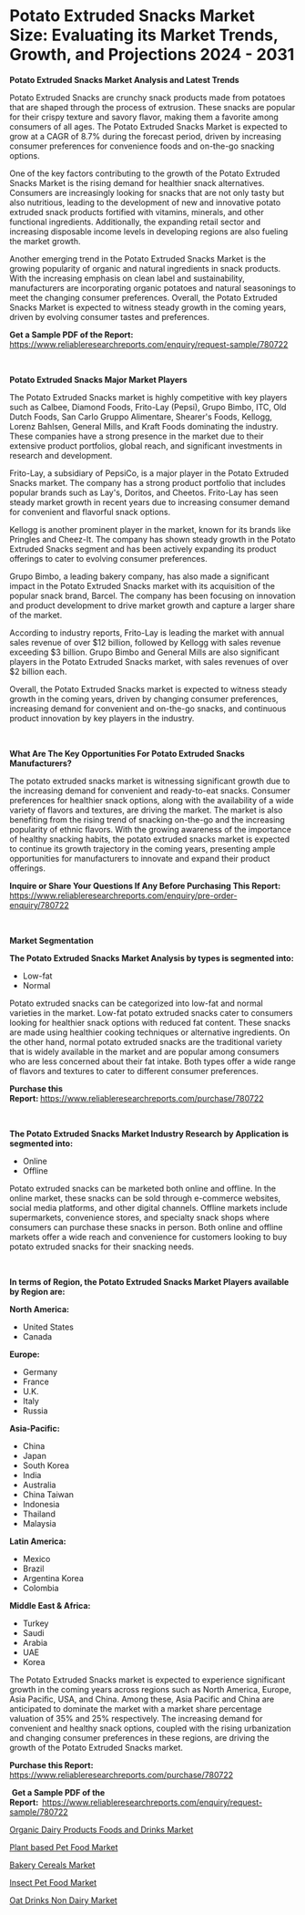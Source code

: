 <p><h1>Potato Extruded Snacks Market Size: Evaluating its Market Trends, Growth, and Projections 2024 - 2031</h1></p><p><strong>Potato Extruded Snacks Market Analysis and Latest Trends</strong></p>
<p><p>Potato Extruded Snacks are crunchy snack products made from potatoes that are shaped through the process of extrusion. These snacks are popular for their crispy texture and savory flavor, making them a favorite among consumers of all ages. The Potato Extruded Snacks Market is expected to grow at a CAGR of 8.7% during the forecast period, driven by increasing consumer preferences for convenience foods and on-the-go snacking options.</p><p>One of the key factors contributing to the growth of the Potato Extruded Snacks Market is the rising demand for healthier snack alternatives. Consumers are increasingly looking for snacks that are not only tasty but also nutritious, leading to the development of new and innovative potato extruded snack products fortified with vitamins, minerals, and other functional ingredients. Additionally, the expanding retail sector and increasing disposable income levels in developing regions are also fueling the market growth.</p><p>Another emerging trend in the Potato Extruded Snacks Market is the growing popularity of organic and natural ingredients in snack products. With the increasing emphasis on clean label and sustainability, manufacturers are incorporating organic potatoes and natural seasonings to meet the changing consumer preferences. Overall, the Potato Extruded Snacks Market is expected to witness steady growth in the coming years, driven by evolving consumer tastes and preferences.</p></p>
<p><strong>Get a Sample PDF of the Report:&nbsp;</strong> <a href="https://www.reliableresearchreports.com/enquiry/request-sample/780722">https://www.reliableresearchreports.com/enquiry/request-sample/780722</a></p>
<p>&nbsp;</p>
<p><strong>Potato Extruded Snacks Major Market Players</strong></p>
<p><p>The Potato Extruded Snacks market is highly competitive with key players such as Calbee, Diamond Foods, Frito-Lay (Pepsi), Grupo Bimbo, ITC, Old Dutch Foods, San Carlo Gruppo Alimentare, Shearer's Foods, Kellogg, Lorenz Bahlsen, General Mills, and Kraft Foods dominating the industry. These companies have a strong presence in the market due to their extensive product portfolios, global reach, and significant investments in research and development.</p><p>Frito-Lay, a subsidiary of PepsiCo, is a major player in the Potato Extruded Snacks market. The company has a strong product portfolio that includes popular brands such as Lay's, Doritos, and Cheetos. Frito-Lay has seen steady market growth in recent years due to increasing consumer demand for convenient and flavorful snack options.</p><p>Kellogg is another prominent player in the market, known for its brands like Pringles and Cheez-It. The company has shown steady growth in the Potato Extruded Snacks segment and has been actively expanding its product offerings to cater to evolving consumer preferences.</p><p>Grupo Bimbo, a leading bakery company, has also made a significant impact in the Potato Extruded Snacks market with its acquisition of the popular snack brand, Barcel. The company has been focusing on innovation and product development to drive market growth and capture a larger share of the market.</p><p>According to industry reports, Frito-Lay is leading the market with annual sales revenue of over $12 billion, followed by Kellogg with sales revenue exceeding $3 billion. Grupo Bimbo and General Mills are also significant players in the Potato Extruded Snacks market, with sales revenues of over $2 billion each.</p><p>Overall, the Potato Extruded Snacks market is expected to witness steady growth in the coming years, driven by changing consumer preferences, increasing demand for convenient and on-the-go snacks, and continuous product innovation by key players in the industry.</p></p>
<p>&nbsp;</p>
<p><strong>What Are The Key Opportunities For Potato Extruded Snacks Manufacturers?</strong></p>
<p><p>The potato extruded snacks market is witnessing significant growth due to the increasing demand for convenient and ready-to-eat snacks. Consumer preferences for healthier snack options, along with the availability of a wide variety of flavors and textures, are driving the market. The market is also benefiting from the rising trend of snacking on-the-go and the increasing popularity of ethnic flavors. With the growing awareness of the importance of healthy snacking habits, the potato extruded snacks market is expected to continue its growth trajectory in the coming years, presenting ample opportunities for manufacturers to innovate and expand their product offerings.</p></p>
<p><strong>Inquire or Share Your Questions If Any Before Purchasing This Report:</strong> <a href="https://www.reliableresearchreports.com/enquiry/pre-order-enquiry/780722">https://www.reliableresearchreports.com/enquiry/pre-order-enquiry/780722</a></p>
<p>&nbsp;</p>
<p><strong>Market Segmentation</strong></p>
<p><strong>The Potato Extruded Snacks Market Analysis by types is segmented into:</strong></p>
<p><ul><li>Low-fat</li><li>Normal</li></ul></p>
<p><p>Potato extruded snacks can be categorized into low-fat and normal varieties in the market. Low-fat potato extruded snacks cater to consumers looking for healthier snack options with reduced fat content. These snacks are made using healthier cooking techniques or alternative ingredients. On the other hand, normal potato extruded snacks are the traditional variety that is widely available in the market and are popular among consumers who are less concerned about their fat intake. Both types offer a wide range of flavors and textures to cater to different consumer preferences.</p></p>
<p><strong>Purchase this Report:&nbsp;</strong><a href="https://www.reliableresearchreports.com/purchase/780722">https://www.reliableresearchreports.com/purchase/780722</a></p>
<p>&nbsp;</p>
<p><strong>The Potato Extruded Snacks Market Industry Research by Application is segmented into:</strong></p>
<p><ul><li>Online</li><li>Offline</li></ul></p>
<p><p>Potato extruded snacks can be marketed both online and offline. In the online market, these snacks can be sold through e-commerce websites, social media platforms, and other digital channels. Offline markets include supermarkets, convenience stores, and specialty snack shops where consumers can purchase these snacks in person. Both online and offline markets offer a wide reach and convenience for customers looking to buy potato extruded snacks for their snacking needs.</p></p>
<p>&nbsp;</p>
<p><strong>In terms of Region, the Potato Extruded Snacks Market Players available by Region are:</strong></p>
<p>
    <p> <strong> North America: </strong>
        <ul>
            <li>United States</li>
            <li>Canada</li>
        </ul>
        </p> 
    <p> <strong> Europe: </strong>
        <ul>
            <li>Germany</li>
            <li>France</li>
            <li>U.K.</li>
            <li>Italy</li>
            <li>Russia</li>
        </ul>
        </p> 
    <p> <strong> Asia-Pacific: </strong>
        <ul>
            <li>China</li>
            <li>Japan</li>
            <li>South Korea</li>
            <li>India</li>
            <li>Australia</li>
            <li>China Taiwan</li>
            <li>Indonesia</li>
            <li>Thailand</li>
            <li>Malaysia</li>
        </ul>
        </p> 
    <p> <strong> Latin America: </strong>
        <ul>
            <li>Mexico</li>
            <li>Brazil</li>
            <li>Argentina Korea</li>
            <li>Colombia</li>
        </ul>
        </p> 
    <p> <strong> Middle East & Africa: </strong>
        <ul>
            <li>Turkey</li>
            <li>Saudi</li>
            <li>Arabia</li>
            <li>UAE</li>
            <li>Korea</li>
        </ul>
    </p>
    </p>
<p><p>The Potato Extruded Snacks market is expected to experience significant growth in the coming years across regions such as North America, Europe, Asia Pacific, USA, and China. Among these, Asia Pacific and China are anticipated to dominate the market with a market share percentage valuation of 35% and 25% respectively. The increasing demand for convenient and healthy snack options, coupled with the rising urbanization and changing consumer preferences in these regions, are driving the growth of the Potato Extruded Snacks market.</p></p>
<p><strong>Purchase this Report: </strong><a href="https://www.reliableresearchreports.com/purchase/780722">https://www.reliableresearchreports.com/purchase/780722</a></p>
<p>&nbsp;<strong>Get a Sample PDF of the Report:&nbsp;&nbsp;</strong><a href="https://www.reliableresearchreports.com/enquiry/request-sample/780722">https://www.reliableresearchreports.com/enquiry/request-sample/780722</a></p>
<p><strong></strong></p>
<p><p><a href="https://medium.com/@patriciaknight1961/organic-dairy-products-foods-and-drinks-market-exploring-market-share-market-trends-and-future-f936c23e6a6a">Organic Dairy Products Foods and Drinks Market</a></p><p><a href="https://medium.com/@othamcclure/plant-based-pet-food-market-size-and-market-trends-complete-industry-overview-2024-to-2031-5dd6caaf7594">Plant based Pet Food Market</a></p><p><a href="https://medium.com/@patriciaknight1961/bakery-cereals-market-trends-forecast-and-competitive-analysis-to-2031-e68ca5073d32">Bakery Cereals Market</a></p><p><a href="https://medium.com/@othamcclure/insect-pet-food-market-the-key-to-successful-business-strategy-forecast-till-2031-d9626a0b0464">Insect Pet Food Market</a></p><p><a href="https://medium.com/@othamcclure/oat-drinks-non-dairy-market-research-report-its-history-and-forecast-2024-to-2031-6282133a3f76">Oat Drinks Non Dairy Market</a></p></p>